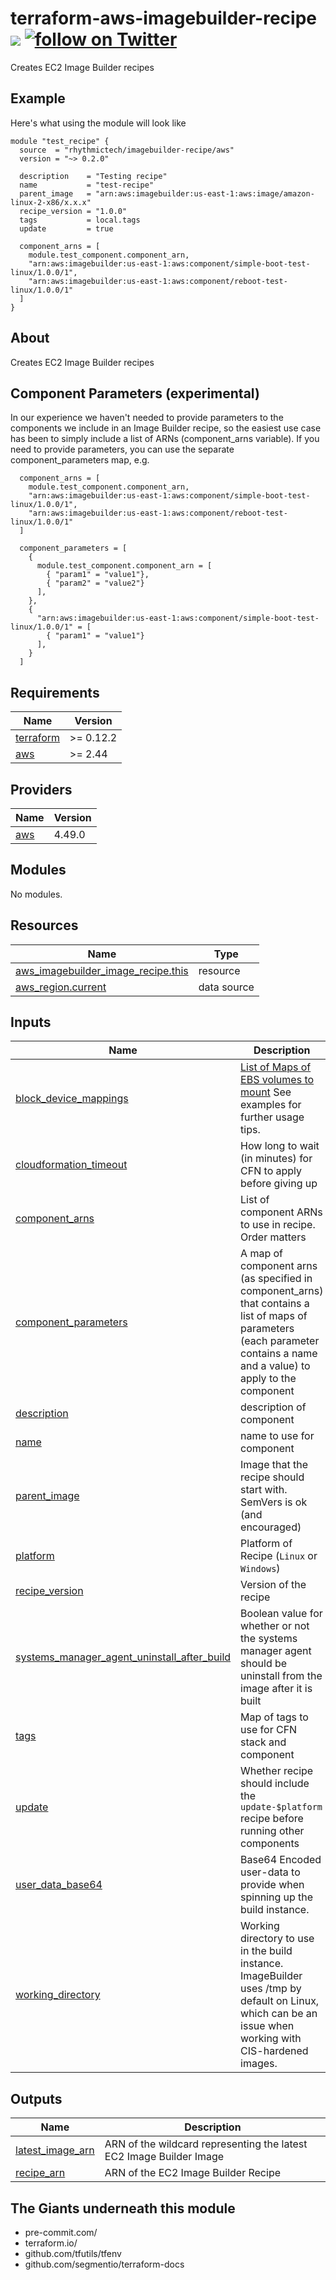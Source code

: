 # terraform-aws-imagebuilder-recipe [![](https://github.com/rhythmictech/terraform-aws-imagebuilder-recipe/workflows/pre-commit-check/badge.svg)](https://github.com/rhythmictech/terraform-aws-imagebuilder-recipe/actions) <a href="https://twitter.com/intent/follow?screen_name=RhythmicTech"><img src="https://img.shields.io/twitter/follow/RhythmicTech?style=social&logo=RhythmicTech" alt="follow on Twitter"></a>
Creates EC2 Image Builder recipes

## Example
Here's what using the module will look like
```hcl
module "test_recipe" {
  source  = "rhythmictech/imagebuilder-recipe/aws"
  version = "~> 0.2.0"

  description    = "Testing recipe"
  name           = "test-recipe"
  parent_image   = "arn:aws:imagebuilder:us-east-1:aws:image/amazon-linux-2-x86/x.x.x"
  recipe_version = "1.0.0"
  tags           = local.tags
  update         = true

  component_arns = [
    module.test_component.component_arn,
    "arn:aws:imagebuilder:us-east-1:aws:component/simple-boot-test-linux/1.0.0/1",
    "arn:aws:imagebuilder:us-east-1:aws:component/reboot-test-linux/1.0.0/1"
  ]
}
```

## About
Creates EC2 Image Builder recipes

## Component Parameters (experimental)
In our experience we haven't needed to provide parameters to the components we include in an Image Builder recipe, so the easiest use case has been to simply include a list of ARNs (component_arns variable).  If you need to provide parameters, you can use the separate component_parameters map, e.g.
```hcl
  component_arns = [
    module.test_component.component_arn,
    "arn:aws:imagebuilder:us-east-1:aws:component/simple-boot-test-linux/1.0.0/1",
    "arn:aws:imagebuilder:us-east-1:aws:component/reboot-test-linux/1.0.0/1"
  ]

  component_parameters = [
    { 
      module.test_component.component_arn = [
        { "param1" = "value1"},
        { "param2" = "value2"}
      ],
    },
    { 
      "arn:aws:imagebuilder:us-east-1:aws:component/simple-boot-test-linux/1.0.0/1" = [
        { "param1" = "value1"}
      ],
    }
  ]

```

<!-- BEGINNING OF PRE-COMMIT-TERRAFORM DOCS HOOK -->
## Requirements

| Name | Version |
|------|---------|
| <a name="requirement_terraform"></a> [terraform](#requirement\_terraform) | >= 0.12.2 |
| <a name="requirement_aws"></a> [aws](#requirement\_aws) | >= 2.44 |

## Providers

| Name | Version |
|------|---------|
| <a name="provider_aws"></a> [aws](#provider\_aws) | 4.49.0 |

## Modules

No modules.

## Resources

| Name | Type |
|------|------|
| [aws_imagebuilder_image_recipe.this](https://registry.terraform.io/providers/hashicorp/aws/latest/docs/resources/imagebuilder_image_recipe) | resource |
| [aws_region.current](https://registry.terraform.io/providers/hashicorp/aws/latest/docs/data-sources/region) | data source |

## Inputs

| Name | Description | Type | Default | Required |
|------|-------------|------|---------|:--------:|
| <a name="input_block_device_mappings"></a> [block\_device\_mappings](#input\_block\_device\_mappings) | [List of Maps of EBS volumes to mount](https://docs.aws.amazon.com/AWSCloudFormation/latest/UserGuide/aws-properties-imagebuilder-imagerecipe-instanceblockdevicemapping.html) See examples for further usage tips. | `list(any)` | `null` | no |
| <a name="input_cloudformation_timeout"></a> [cloudformation\_timeout](#input\_cloudformation\_timeout) | How long to wait (in minutes) for CFN to apply before giving up | `number` | `10` | no |
| <a name="input_component_arns"></a> [component\_arns](#input\_component\_arns) | List of component ARNs to use in recipe. Order matters | `list(string)` | n/a | yes |
| <a name="input_component_parameters"></a> [component\_parameters](#input\_component\_parameters) | A map of component arns (as specified in component\_arns) that contains a list of maps of parameters (each parameter contains a name and a value) to apply to the component | `map(list(map(string)))` | `{}` | no |
| <a name="input_description"></a> [description](#input\_description) | description of component | `string` | `null` | no |
| <a name="input_name"></a> [name](#input\_name) | name to use for component | `string` | n/a | yes |
| <a name="input_parent_image"></a> [parent\_image](#input\_parent\_image) | Image that the recipe should start with. SemVers is ok (and encouraged) | `string` | n/a | yes |
| <a name="input_platform"></a> [platform](#input\_platform) | Platform of Recipe (`Linux` or `Windows`) | `string` | `"Linux"` | no |
| <a name="input_recipe_version"></a> [recipe\_version](#input\_recipe\_version) | Version of the recipe | `string` | n/a | yes |
| <a name="input_systems_manager_agent_uninstall_after_build"></a> [systems\_manager\_agent\_uninstall\_after\_build](#input\_systems\_manager\_agent\_uninstall\_after\_build) | Boolean value for whether or not the systems manager agent should be uninstall from the image after it is built | `bool` | `false` | no |
| <a name="input_tags"></a> [tags](#input\_tags) | Map of tags to use for CFN stack and component | `map(string)` | `{}` | no |
| <a name="input_update"></a> [update](#input\_update) | Whether recipe should include the `update-$platform` recipe before running other components | `bool` | `true` | no |
| <a name="input_user_data_base64"></a> [user\_data\_base64](#input\_user\_data\_base64) | Base64 Encoded user-data to provide when spinning up the build instance. | `bool` | `null` | no |
| <a name="input_working_directory"></a> [working\_directory](#input\_working\_directory) | Working directory to use in the build instance. ImageBuilder uses /tmp by default on Linux, which can be an issue when working with CIS-hardened images. | `string` | `null` | no |

## Outputs

| Name | Description |
|------|-------------|
| <a name="output_latest_image_arn"></a> [latest\_image\_arn](#output\_latest\_image\_arn) | ARN of the wildcard representing the latest EC2 Image Builder Image |
| <a name="output_recipe_arn"></a> [recipe\_arn](#output\_recipe\_arn) | ARN of the EC2 Image Builder Recipe |
<!-- END OF PRE-COMMIT-TERRAFORM DOCS HOOK -->

## The Giants underneath this module
- pre-commit.com/
- terraform.io/
- github.com/tfutils/tfenv
- github.com/segmentio/terraform-docs
